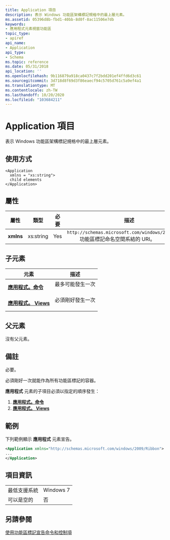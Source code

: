 ```yaml
---
title: Application 項目
description: 表示 Windows 功能區架構標記規格中的最上層元素。
ms.assetid: 05396d8b-fbd1-40bb-8d0f-8ac11506e7db
keywords:
- 應用程式元素視窗功能區
topic_type:
- apiref
api_name:
- Application
api_type:
- Schema
ms.topic: reference
ms.date: 05/31/2018
api_location: ''
ms.openlocfilehash: 9b116879a918ca0437c7f2bdd201ef4ffd6d3c61
ms.sourcegitcommit: 3d718d8f69d3f86eaecf94c5705d761c5a9ef4a1
ms.translationtype: MT
ms.contentlocale: zh-TW
ms.lasthandoff: 10/20/2020
ms.locfileid: "103684211"
---
```

# <a name="application-element"></a>Application 項目

表示 Windows 功能區架構標記規格中的最上層元素。

## <a name="usage"></a>使用方式

``` syntax
<Application
  xmlns = "xs:string">
  child elements
</Application>
```

## <a name="attributes"></a>屬性



| 屬性            | 類型                 | 必要       | 描述                                                                                                                                                                                                       |
|----------------------|----------------------|----------------|-------------------------------------------------------------------------------------------------------------------------------------------------------------------------------------------------------------------|
| **xmlns**<br/> | xs:string<br/> | Yes<br/> | <dt>`http://schemas.microsoft.com/windows/2009/Ribbon`<br/> </dt> <dd> 功能區標記命名空間系結的 URI。 <br/> </dd> </dl> |



## <a name="child-elements"></a>子元素



| 元素                                                                               | 描述                                    |
|---------------------------------------------------------------------------------------|------------------------------------------------|
| [**應用程式。命令**](windowsribbon-element-application-commands.md)<br/> | 最多可能發生一次<br/> <br/>  |
| [**應用程式。 Views**](windowsribbon-element-application-views.md)<br/>       | 必須剛好發生一次<br/> <br/> |



## <a name="parent-elements"></a>父元素

沒有父元素。

## <a name="remarks"></a>備註

必要。

必須剛好一次就能作為所有功能區標記的容器。

**應用程式** 元素的子項目必須以指定的順序發生：

1.  [**應用程式。命令**](windowsribbon-element-application-commands.md)
2.  [**應用程式。 Views**](windowsribbon-element-application-views.md)

## <a name="examples"></a>範例

下列範例顯示 **應用程式** 元素宣告。


```XML
<Application xmlns="http://schemas.microsoft.com/windows/2009/Ribbon">
...
</Application>
```



## <a name="element-information"></a>項目資訊



|                                     |           |
|-------------------------------------|-----------|
| 最低支援系統<br/> | Windows 7 |
| 可以是空的                        | 否        |



## <a name="see-also"></a>另請參閱

<dl> <dt>

[使用功能區標記宣告命令和控制項](windowsribbon-schema.md)
</dt> </dl>

 

 





